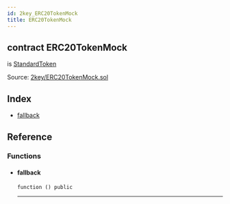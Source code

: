 ```yaml
---
id: 2key_ERC20TokenMock
title: ERC20TokenMock
---
```


<div class="contract-doc"><div class="contract"><h2 class="contract-header"><span class="contract-kind">contract</span> ERC20TokenMock</h2><p class="base-contracts"><span>is</span> <a href="openzeppelin-solidity_contracts_token_ERC20_StandardToken.html">StandardToken</a></p><div class="source">Source: <a href="git+https://github.com/2keynet/web3-alpha/blob/v0.0.3/contracts/2key/ERC20TokenMock.sol" target="_blank">2key/ERC20TokenMock.sol</a></div></div><div class="index"><h2>Index</h2><ul><li><a href="2key_ERC20TokenMock.html#">fallback</a></li></ul></div><div class="reference"><h2>Reference</h2><div class="functions"><h3>Functions</h3><ul><li><div class="item function"><span id="fallback" class="anchor-marker"></span><h4 class="name">fallback</h4><div class="body"><code class="signature">function <strong></strong><span>() </span><span>public </span></code><hr/></div></div></li></ul></div></div></div>
